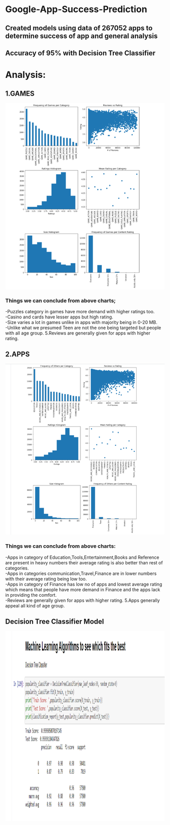 # Google-App-Success-Prediction
<h2>Created models using data of 267052 apps to determine success of app and general analysis</h2>
<h2>Accuracy of 95% with Decision Tree Classifier</h2>

<h1>Analysis:</h1>
<h2>1.GAMES</h2>
<p align="center">
  <img src="Screenshot1.png" width="650" >
  </p>

<h3>Things we can conclude from above charts;</h3>

 -Puzzles category in games have more demand with higher ratings too. </br>
 -Casino and cards have lesser apps but high rating.</br>
 -Size varies a lot in games unlike in apps with majority being in 0-20 MB.</br>
 -Unlike what we presumed Teen are not the one being targeted but people with all age group. 5.Reviews are generally given for apps with higher rating.</br>


<h2>2.APPS</h2>

<p align="center">
  <img src="Screenshot2.png" width="650" >
  </p>
<h3>Things we can conclude from above charts:</h3>

 -Apps in category of Education,Tools,Entertainment,Books and Reference are present in heavy numbers their average rating is also better than rest of categories.</br>
 -Apps in categories communication,Travel,Finance are in lower numbers with their average rating being low too.</br>
 -Apps in category of Finance has low no of apps and lowest average rating which means that people have more demand in Finance and the apps lack in providing the comfort.</br>
 -Reviews are generally given for apps with higher rating. 5.Apps generally appeal all kind of age group.</br>
 
<h2>Decision Tree Classifier Model</h2>
<p align="center">
  <img src="Screenshot3.png" width="850" height="600" >
  </p>
